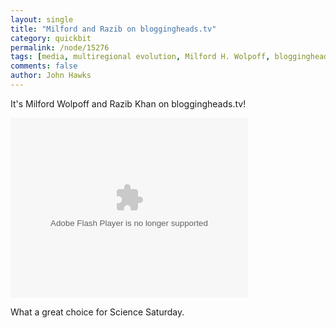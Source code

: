 ```yaml
---
layout: single 
title: "Milford and Razib on bloggingheads.tv" 
category: quickbit
permalink: /node/15276
tags: [media, multiregional evolution, Milford H. Wolpoff, bloggingheads.tv, history of anthropology, Razib Khan] 
comments: false 
author: John Hawks 
---
```


It's Milford Wolpoff and Razib Khan on bloggingheads.tv!

<div class="middle-picture">
<embed type="application/x-shockwave-flash" src="http://static.bloggingheads.tv/ramon/_live/players/player_v5.2-licensed.swf" flashvars="diavlogid=34366&file=http://bloggingheads.tv/diavlogs/liveplayer-playlist-ramon/34366/00:00/63:05&config=http://static.bloggingheads.tv/ramon/_live/files/offsite_config.xml&topics=false" height="288" width="380" allowscriptaccess="always" id="bhtv34366" name="bhtv34366"></embed>
</div>

What a great choice for Science Saturday. 

